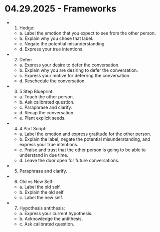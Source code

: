 # 04.29.2025 - Frameworks

- 1. Hedge:
    - a. Label the emotion that you expect to see from the other person.
    - b. Explain why you chose that label.
    - c. Negate the potential misunderstanding.
    - d. Express your true intentions.

- 2. Defer:
    - a. Express your desire to defer the conversation.
    - b. Explain why you are desiring to defer the conversation.
    - c. Express your motive for deferring the conversation.
    - d. Reschedule the conversation.

- 3. 5 Step Blueprint:
    - a. Touch the other person.
    - b. Ask calibrated question.
    - c. Paraphrase and clarify.
    - d. Recap the conversation.
    - e. Plant explicit seeds.

- 4. 4 Part Script:
    - a. Label the emotion and express gratitude for the other person.
    - b. Explain the label, negate the potential misunderstanding, and express your true intentions.
    - c. Praise and trust that the other person is going to be able to understand in due time.
    - d. Leave the door open for future conversations.

- 5. Paraphrase and clarify.

- 6. Old vs New Self:
    - a. Label the old self.
    - b. Explain the old self.
    - c. Label the new self.

- 7. Hypothesis antithesis:
    - a. Express your current hypothesis.
    - b. Acknowledge the antithesis.
    - c. Ask calibrated question.   
